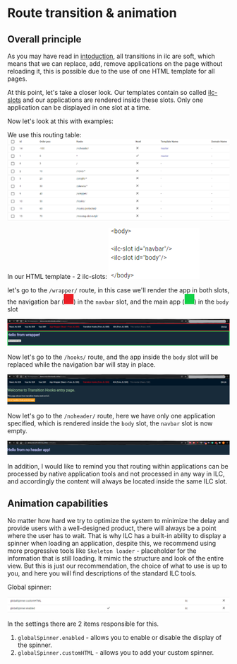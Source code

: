 # Route transition & animation

## Overall principle

As you may have read in [intoduction](./introduction.md), all transitions in ilc are soft, which means that we can replace, add, remove applications on the page without reloading it, this is possible due to the use of one HTML template for all pages.

At this point, let's take a closer look. Our templates contain so called [ilc-slots](./route_configuration_options.md#slot-configuration) and our applications are rendered inside these slots. Only one application can be displayed in one slot at a time.


Now let's look at this with examples:

We use this routing table:
![Routing table](../assets/routes/routing-table.png)

In our HTML template - 2 ilc-slots: ![two ilc-slots](../assets/routes/slots.png)

let's go to the `/wrapper/` route, in this case we'll render the app in both slots, the navigation bar (![red box](../assets/routes/red-box.png)) in the `navbar` slot, and the main app (![green box](../assets/routes/green-box.png)) in the `body` slot

![example](../assets/routes/two-app-render-example.png)

Now let's go to the `/hooks/` route, and the app inside the `body` slot will be replaced while the navigation bar will stay in place.

![example](../assets/routes/replaced-app-example.png)

Now let's go to the `/noheader/` route, here we have only one application specified, which is rendered inside the `body` slot, the `navbar` slot is now empty.

![example](../assets/routes/noheader-example.png)

In addition, I would like to remind you that routing within applications can be processed by native application tools and not processed in any way in ILC, and accordingly the content will always be located inside the same ILC slot.

## Animation capabilities

No matter how hard we try to optimize the system to minimize the delay and provide users with a well-designed product, there will always be a point where the user has to wait. That is why ILC has a built-in ability to display a spinner when loading an application, despite this, we recommend using more progressive tools like `Skeleton loader` - placeholder for the information that is still loading. It mimic the structure and look of the entire view. But this is just our recommendation, the choice of what to use is up to you, and here you will find descriptions of the standard ILC tools.

Global spinner:

![Global spinner](../assets/routes/spinner.png)

In the settings there are 2 items responsible for this.
 1. `globalSpinner.enabled` - allows you to enable or disable the display of the spinner.
 2. `globalSpinner.customHTML` - allows you to add your custom spinner.